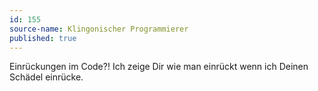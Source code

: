 ```yaml
---
id: 155
source-name: Klingonischer Programmierer
published: true
---
```

 Einrückungen im Code?! Ich zeige Dir wie man einrückt wenn ich Deinen Schädel einrücke.
